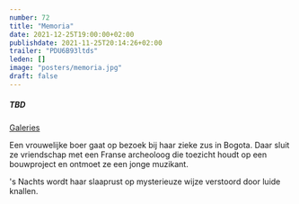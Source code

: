 ```yaml
---
number: 72
title: "Memoria"
date: 2021-12-25T19:00:00+02:00
publishdate: 2021-11-25T20:14:26+02:00
trailer: "PDU6B93ltds"
leden: [] 
image: "posters/memoria.jpg"
draft: false
---
```


##### TBD

[Galeries](https://galeries.be/nl/memoria/)

Een vrouwelijke boer gaat op bezoek bij haar zieke zus in Bogota.
Daar sluit ze vriendschap met een Franse archeoloog die toezicht houdt
op een bouwproject en ontmoet ze een jonge muzikant.
<!--more-->
's Nachts wordt haar slaaprust op mysterieuze wijze verstoord door luide knallen.
